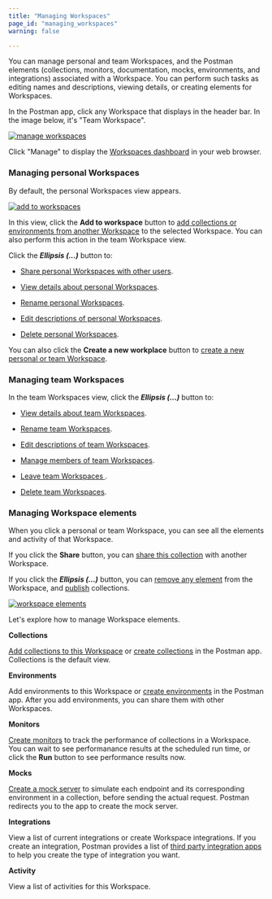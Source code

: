 ```yaml
---
title: "Managing Workspaces"
page_id: "managing_workspaces"
warning: false

---
```



You can manage personal and team Workspaces, and the Postman elements (collections, monitors, documentation, mocks, environments, and integrations) associated with a Workspace. You can perform such tasks as editing names and descriptions, viewing details, or creating elements for Workspaces.

In the Postman app, click any Workspace that displays in the header bar. In the image below, it's "Team Workspace".

[![manage workspaces](https://s3.amazonaws.com/postman-static-getpostman-com/postman-docs/WS-mainScreen-teamenu.png)](https://s3.amazonaws.com/postman-static-getpostman-com/postman-docs/WS-mainScreen-teamenu.png)

Click "Manage" to display the [Workspaces dashboard](https://app.getpostman.com/dashboard) in your web browser.

### Managing personal Workspaces

By default, the personal Workspaces view appears. 

[![add to workspaces](https://s3.amazonaws.com/postman-static-getpostman-com/postman-docs/WS-elipsis-menu-personal.png)](https://s3.amazonaws.com/postman-static-getpostman-com/postman-docs/WS-elipsis-menu-personal.png)

In this view, click the **Add to workspace** button to [add collections or environments from another Workspace](/docs/postman/workspaces/using_workspaces) to the selected Workspace. You can also perform this action in the team Workspace view.

Click the ***Ellipsis (...)*** button to:

* [Share personal Workspaces with other users](/docs/postman/workspaces/using_workspaces).

* [View details about personal Workspaces](/docs/postman/workspaces/using_workspaces).

* [Rename personal Workspaces](/docs/postman/workspaces/using_workspaces).

* [Edit descriptions of personal Workspaces](/docs/postman/workspaces/using_workspaces).

* [Delete personal Workspaces](/docs/postman/workspaces/using_workspaces).

You can also click the **Create a new workplace** button to [create a new personal or team Workspace](/docs/postman/workspaces/creating_workspaces).


### Managing team Workspaces

In the team Workspaces view, click the ***Ellipsis (...)*** button to:

* [View details about team Workspaces](/docs/postman/workspaces/using_workspaces).

* [Rename team Workspaces](/docs/postman/workspaces/using_workspaces).

* [Edit descriptions of team Workspaces](/docs/postman/workspaces/using_workspaces).

* [Manage members of team Workspaces](/docs/postman/workspaces/using_workspaces).

* [Leave team Workspaces ](/docs/postman/workspaces/using_workspaces).

* [Delete team Workspaces](/docs/postman/workspaces/using_workspaces). 


### Managing Workspace elements

When you click a personal or team Workspace, you can see all the elements and activity of that Workspace.  

If you click the **Share** button, you can [share this collection](/docs/postman/workspaces/using_workspaces) with another Workspace. 

If you click the ***Ellipsis (...)*** button, you can [remove any element](/docs/postman/workspaces/using_workspaces) from the Workspace, and [publish](/docs/postman/workspaces/using_workspaces) collections.

[![workspace elements](https://s3.amazonaws.com/postman-static-getpostman-com/postman-docs/WS-publish-or-removepWS.png)](https://s3.amazonaws.com/postman-static-getpostman-com/postman-docs/WS-publish-or-removepWS.png)

Let's explore how to manage Workspace elements.

**Collections**

[Add collections to this Workspace](/docs/postman/workspaces/using_workspaces) or [create collections](/docs/postman/workspaces/creating_workspaces) in the Postman app. Collections is the default view.

**Environments**

Add environments to this Workspace or [create environments](/docs/postman/environments_and_globals/manage_environments) in the Postman app. After you add environments, you can share them with other Workspaces.

**Monitors**

[Create monitors](/docs/postman/monitors/setting_up_monitor) to track the performance of collections in a Workspace. You can wait to see performanance results at the scheduled run time, or click the **Run** button to see performance results now.

**Mocks**

[Create a mock server](/docs/postman/mock_servers/setting_up_mock) to simulate each endpoint and its corresponding environment in a collection, before sending the actual request. Postman redirects you to the app to create the mock server.

**Integrations**

View a list of current integrations or create Workspace integrations. If you create an integration, Postman provides a list of [third party integration apps](/docs/pro/integrations/intro_integrations) to help you create the type of integration you want.

**Activity** 

View a list of activities for this Workspace.













